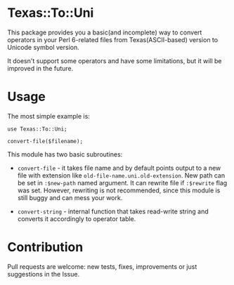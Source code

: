 Texas::To::Uni
====================

This package provides you a basic(and incomplete) way to convert operators in your Perl 6-related files from Texas(ASCII-based) version to Unicode symbol version.

It doesn't support some operators and have some limitations, but it will be improved in the future.

Usage
====================

The most simple example is:

``` perl6
use Texas::To::Uni;

convert-file($filename);
```

This module has two basic subroutines:

 * `convert-file` - it takes file name and by default points output to a new file with extension like `old-file-name.uni.old-extension`. New path can be set in `:$new-path` named argument. It can rewrite file if `:$rewrite` flag was set. However, rewriting is not recommended, since this module is still buggy and can mess your work.

 * `convert-string` - internal function that takes read-write string and converts it accordingly to operator table.

Contribution
====================

Pull requests are welcome: new tests, fixes, improvements or just suggestions in the Issue.
